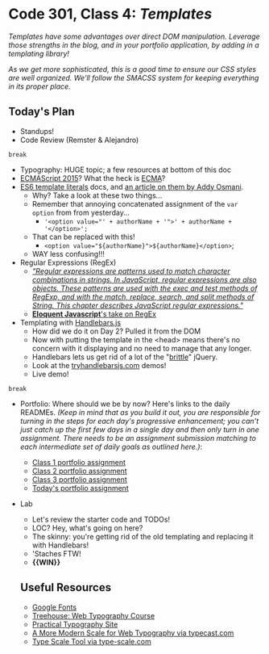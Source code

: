 # Code 301, Class 4: ***Templates***

*Templates have some advantages over direct DOM manipulation. Leverage those strengths in the blog, and in your portfolio application, by adding in a templating library!*

*As we get more sophisticated, this is a good time to ensure our CSS styles are well organized. We'll follow the SMACSS system for keeping everything in its proper place.*

## Today's Plan

- Standups!
- Code Review (Remster & Alejandro)

`break`

- Typography: HUGE topic; a few resources at bottom of this doc
- [ECMAScript 2015](http://www.ecma-international.org/ecma-262/6.0/)? What the heck is [ECMA](http://www.ecma-international.org/)?
- [ES6 template literals](https://developer.mozilla.org/en-US/docs/Web/JavaScript/Reference/Template_literals) docs, and [an article on them by Addy Osmani](https://developers.google.com/web/updates/2015/01/ES6-Template-Strings).
	- Why? Take a look at these two things...
	- Remember that annoying concatenated assignment of the `var option` from  from yesterday...
		- `'<option value="' + authorName + '">' + authorName + '</option>';`
	- That can be replaced with this!
		- `<option value="${authorName}">${authorName}</option>`;
	- WAY less confusing!!!
- Regular Expressions (RegEx)
  - [*"Regular expressions are patterns used to match character combinations in strings. In JavaScript, regular expressions are also objects. These patterns are used with the exec and test methods of RegExp, and with the match, replace, search, and split methods of String. This chapter describes JavaScript regular expressions."*](https://developer.mozilla.org/en-US/docs/Web/JavaScript/Guide/Regular_Expressions)
  - [**Eloquent Javascript**'s take on RegEx](http://eloquentjavascript.net/09_regexp.html)
- Templating with [Handlebars.js](http://handlebarsjs.com/)
  - How did we do it on Day 2? Pulled it from the DOM
  - Now with putting the template in the \<head> means there's no concern with it displaying and no need to manage that any longer.
  - Handlebars lets us get rid of a lot of the "[brittle](http://lmgtfy.com/?q=brittle+code)" jQuery.
  - Look at the [tryhandlebarsjs.com](http://tryhandlebarsjs.com/) demos!
  - Live demo!

`break`

- Portfolio: Where should we be by now? Here's links to the daily READMEs. *(Keep in mind that as you build it out, you are responsible for turning in the steps for each day's progressive enhancement; you can't just catch up the first few days in a single day and then only turn in one assignment. There needs to be an assignment submission matching to each intermediate set of daily goals as outlined here.)*:
  - [Class 1 portfolio assignment](https://github.com/codefellows/seattle-301d16/tree/master/class-01-responsive-mobile-first/portfolio-assignment)
  - [Class 2 portfolio assignment](https://github.com/codefellows/seattle-301d16/tree/master/class-02-jquery-and-the-dom/portfolio-assignment)
  - [Class 3 portfolio assignment](https://github.com/codefellows/seattle-301d16/tree/master/class-03-jquery-events/portfolio-assignment)
  - [Today's portfolio assignment](https://github.com/codefellows/seattle-301d16/tree/master/class-04-templates/portfolio-assignment)
- Lab
	- Let's review the starter code and TODOs!
  	- LOC? Hey, what's going on here?
  	- The skinny: you're getting rid of the old templating and replacing it with Handlebars!
  	- 'Staches FTW!
  	- **{{WIN}}**

  ## Useful Resources
   - [Google Fonts](www.google.com/fonts)
   - [Treehouse: Web Typography Course](teamtreehouse.com/library/web-typography)
   - [Practical Typography Site](practicaltypography.com/)
   - [A More Modern Scale for Web Typography via typecast.com](typecast.com/blog/a-more-modern-scale-for-web-typography)
   - [Type Scale Tool via type-scale.com](type-scale.com)
